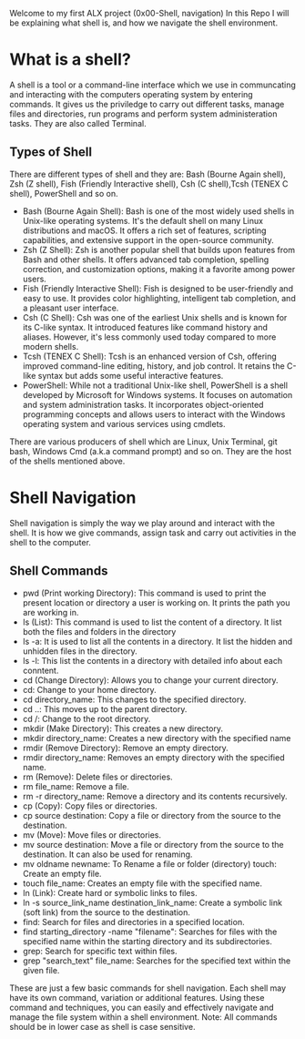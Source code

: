 Welcome to my first ALX project (0x00-Shell, navigation)
In this Repo I will be explaining what shell is, and how we navigate the shell environment.

# What is a shell?
A shell is a tool or a command-line interface which we use in communcating and interacting with the computers operating system by entering commands. It gives us the priviledge to carry out different tasks, manage files and directories, run programs and perform system administeration tasks. They are also called Terminal.
## Types of Shell
There are different types of shell and they are:
Bash (Bourne Again shell), Zsh (Z shell), Fish (Friendly Interactive shell), Csh (C shell),Tcsh (TENEX C shell), PowerShell and so on.
- Bash (Bourne Again Shell): Bash is one of the most widely used shells in Unix-like operating systems. It's the default shell on many Linux distributions and macOS. It offers a rich set of features, scripting capabilities, and extensive support in the open-source community.
- Zsh (Z Shell): Zsh is another popular shell that builds upon features from Bash and other shells. It offers advanced tab completion, spelling correction, and customization options, making it a favorite among power users.
- Fish (Friendly Interactive Shell): Fish is designed to be user-friendly and easy to use. It provides color highlighting, intelligent tab completion, and a pleasant user interface.
- Csh (C Shell): Csh was one of the earliest Unix shells and is known for its C-like syntax. It introduced features like command history and aliases. However, it's less commonly used today compared to more modern shells.
- Tcsh (TENEX C Shell): Tcsh is an enhanced version of Csh, offering improved command-line editing, history, and job control. It retains the C-like syntax but adds some useful interactive features.
- PowerShell: While not a traditional Unix-like shell, PowerShell is a shell developed by Microsoft for Windows systems. It focuses on automation and system administration tasks. It incorporates object-oriented programming concepts and allows users to interact with the Windows operating system and various services using cmdlets.

There are various producers of shell which are Linux, Unix Terminal, git bash, Windows Cmd (a.k.a command prompt) and so on. They are the host of the shells mentioned above.

# Shell Navigation
Shell navigation is simply the way we play around and interact with the shell. It is how we give commands, assign task and carry out activities in the shell to the computer.

## Shell Commands
- pwd (Print working Directory): This command is used to print the present location or directory a user is working on. It prints the path you are working in.
- ls (List): This command is used to list the content of a directory. It list both the files and folders in the directory
- ls -a: It is used to list all the contents in a directory. It list the hidden and unhidden files in the directory.
- ls -l: This list the contents in a directory with detailed info about each conntent.
- cd (Change Directory): Allows you to change your current directory.
- cd: Change to your home directory.
- cd directory_name: This changes to the specified directory.
- cd ..: This moves up to the parent directory.
- cd /: Change to the root directory.
- mkdir (Make Directory): This creates a new directory.
- mkdir directory_name: Creates a new directory with the specified name
- rmdir (Remove Directory): Remove an empty directory.
- rmdir directory_name: Removes an empty directory with the specified name.
- rm (Remove): Delete files or directories.
- rm file_name: Remove a file.
- rm -r directory_name: Remove a directory and its contents recursively.
- cp (Copy): Copy files or directories.
- cp source destination: Copy a file or directory from the source to the destination.
- mv (Move): Move files or directories.
- mv source destination: Move a file or directory from the source to the destination. It can also be used for renaming.
- mv oldname newname: To Rename a file or folder (directory)
touch: Create an empty file.
- touch file_name: Creates an empty file with the specified name.
- ln (Link): Create hard or symbolic links to files.
- ln -s source_link_name destination_link_name: Create a symbolic link (soft link) from the source to the destination.
- find: Search for files and directories in a specified location.
- find starting_directory -name "filename": Searches for files with the specified name within the starting directory and its subdirectories.
- grep: Search for specific text within files.
- grep "search_text" file_name: Searches for the specified text within the given file.

These are just a few basic commands for shell navigation. Each shell may have its own command, variation or additional features. Using these command and techniques, you can easily and effectively navigate and manage the file system within a shell environment.
Note: All commands should be in lower case as shell is case sensitive.
